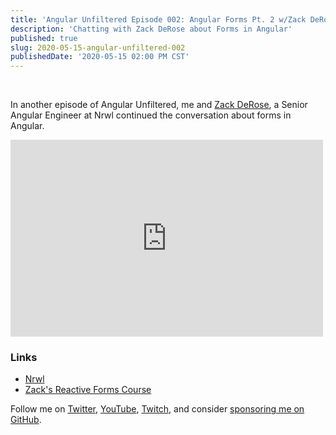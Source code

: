 ```yaml
---
title: 'Angular Unfiltered Episode 002: Angular Forms Pt. 2 w/Zack DeRose'
description: 'Chatting with Zack DeRose about Forms in Angular'
published: true
slug: 2020-05-15-angular-unfiltered-002
publishedDate: '2020-05-15 02:00 PM CST'
---
```

<br/>

In another episode of Angular Unfiltered, me and [Zack DeRose](https://twitter.com/zackderose), a Senior Angular Engineer at Nrwl continued the conversation about forms in Angular.

<div class="center">
  <iframe width="500" height="315" src="https://www.youtube.com/embed/FGg9E27KBtk" frameborder="0" allow="accelerometer; autoplay; encrypted-media; gyroscope; picture-in-picture" allowfullscreen></iframe>
</div>

### Links

- [Nrwl](https://nrwl.io)
- [Zack's Reactive Forms Course](https://nxplaybook.com/p/angular-reactive-forms)

Follow me on [Twitter](https://twitter.com/brandontroberts), [YouTube](https://youtube.com/brandonrobertsdev), [Twitch](https://twitch.tv/brandontroberts), and consider [sponsoring me on GitHub](https://github.com/sponsors/brandonroberts).
